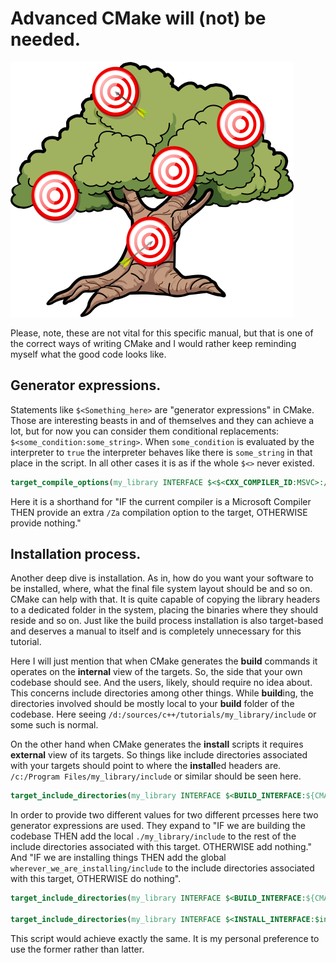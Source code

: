 
# Advanced CMake will (not) be needed.

![Tree of targets](./imgs/tree.png)

Please, note, these are not vital for this specific manual, but that is one of the correct ways of writing CMake and I would rather keep reminding myself what the good code looks like.

## Generator expressions.

Statements like `$<Something_here>` are "generator expressions" in CMake. Those are interesting beasts in and of themselves and they can achieve a lot, but for now you can consider them conditional replacements: `$<some_condition:some_string>`. When `some_condition` is evaluated by the interpreter to `true` the interpreter behaves like there is `some_string` in that place in the script. In all other cases it is as if the whole `$<>` never existed.

```CMake
target_compile_options(my_library INTERFACE $<$<CXX_COMPILER_ID:MSVC>:/Za>)
```
Here it is a shorthand for "IF the current compiler is a Microsoft Compiler THEN provide an extra `/Za` compilation option to the target, OTHERWISE provide nothing."

## Installation process. 

Another deep dive is installation. As in, how do you want your software to be installed, where, what the final file system layout should be and so on. CMake can help with that. It is quite capable of copying the library headers to a dedicated folder in the system, placing the binaries where they should reside and so on. Just like the build process installation is also target-based and deserves a manual to itself and is completely unnecessary for this tutorial. 

Here I will just mention that when CMake generates the **build** commands it operates on the **internal** view of the targets. So, the side that your own codebase should see. And the users, likely, should require no idea about. This concerns include directories among other things. While **build**ing, the directories involved should be mostly local to your **build** folder of the codebase. Here seeing `/d:/sources/c++/tutorials/my_library/include` or some such is normal.

On the other hand when CMake generates the **install** scripts it requires **external** view of its targets. So things like include directories associated with your targets should point to where the **install**ed headers are. `/c:/Program Files/my_library/include` or similar should be seen here.

```CMake
target_include_directories(my_library INTERFACE $<BUILD_INTERFACE:${CMAKE_CURRENT_SOURCE_DIR}/include> $<INSTALL_INTERFACE:include>)
```
In order to provide two different values for two different prcesses here two generator expressions are used. They expand to "IF we are building the codebase THEN add the local `./my_library/include` to the rest of the include directories associated with this target. OTHERWISE add nothing." And "IF we are installing things THEN add the global `wherever_we_are_installing/include` to the include directories associated with this target, OTHERWISE do nothing".

```CMake
target_include_directories(my_library INTERFACE $<BUILD_INTERFACE:${CMAKE_CURRENT_SOURCE_DIR}/include>)

target_include_directories(my_library INTERFACE $<INSTALL_INTERFACE:$include>)
```

This script would achieve exactly the same. It is my personal preference to use the former rather than latter.